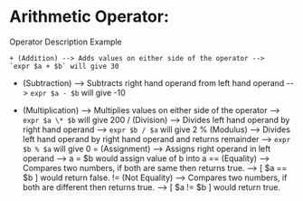 # Arithmetic Operator:

Operator			            Description								                                                  Example

```+ (Addition)	--> Adds values on either side of the operator -->   `expr $a + $b` will give 30```
- (Subtraction)		 --> Subtracts right hand operand from left hand operand		               -->   `expr $a - $b` will give -10
* (Multiplication) --> Multiplies values on either side of the operator			                 -->   `expr $a \* $b` will give 200
/ (Division)		   --> Divides left hand operand by right hand operand				               -->   `expr $b / $a` will give 2
% (Modulus)		     --> Divides left hand operand by right hand operand and returns remainder -->   `expr $b % $a` will give 0
= (Assignment)		 --> Assigns right operand in left operand					                       -->    a = $b would assign value of b into a
== (Equality)		   --> Compares two numbers, if both are same then returns true.		         -->    [ $a == $b ] would return false.
!= (Not Equality)	 --> Compares two numbers, if both are different then returns true.		     -->    [ $a != $b ] would return true.
```
